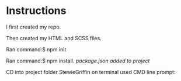 # Instructions

I first created my repo.

Then created my HTML and SCSS files.

Ran command:$ npm init

Ran command:$ npm install. *package.json added to project*

CD into project folder StewieGriffin on terminal
used CMD line prompt:
